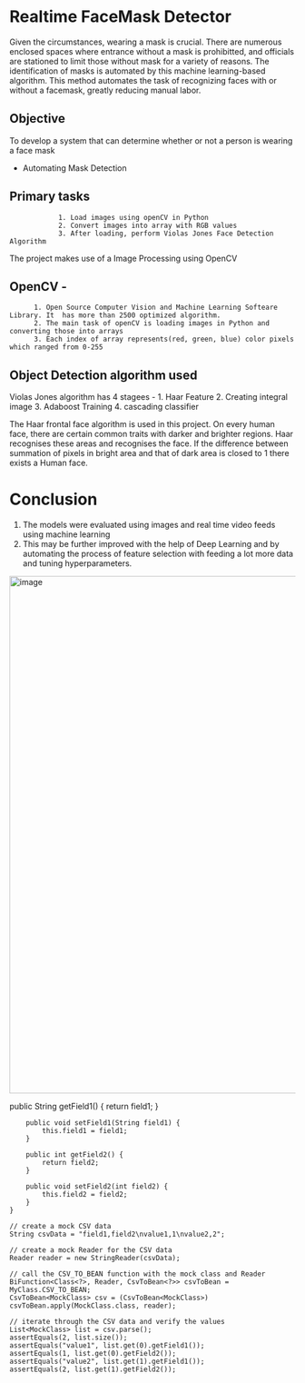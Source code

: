 # Realtime FaceMask Detector

Given the circumstances, wearing a mask is crucial. There are numerous enclosed spaces where entrance without a mask is prohibitted, and officials are stationed to limit those without mask for a variety of reasons. The identification of masks is automated by this machine learning-based algorithm. This method automates the task of recognizing faces with or without a facemask, greatly reducing manual labor.

## Objective 
To develop a system that can determine whether or not a person is wearing a face mask
- Automating Mask Detection

## Primary tasks 
                1. Load images using openCV in Python
                2. Convert images into array with RGB values
                3. After loading, perform Violas Jones Face Detection Algorithm


The project makes use of a Image Processing using OpenCV
## OpenCV - 
          1. Open Source Computer Vision and Machine Learning Softeare Library. It  has more than 2500 optimized algorithm.  
          2. The main task of openCV is loading images in Python and converting those into arrays
          3. Each index of array represents(red, green, blue) color pixels which ranged from 0-255
          
## Object Detection algorithm used             
Violas Jones algorithm has 4 stagees - 1. Haar Feature
                                       2. Creating integral image
                                       3. Adaboost Training
                                       4. cascading classifier 
 
The Haar frontal face algorithm is used in this project. On every human face, there are certain common traits with darker and brighter regions.
Haar recognises these areas and recognises the face. If the difference between summation of pixels in bright area and that of dark area is closed to 1 there exists a Human face.


# Conclusion
1. The models were evaluated using images and real time video feeds using machine learning
2. This may be further improved with the help of Deep Learning and by automating the process of feature selection with feeding a lot more data and tuning hyperparameters.

<img width="911" alt="image" src="https://user-images.githubusercontent.com/71434443/176613542-06128ab4-2405-4f2e-bbdb-7b28864cff04.png">

  public String getField1() {
            return field1;
        }

        public void setField1(String field1) {
            this.field1 = field1;
        }

        public int getField2() {
            return field2;
        }

        public void setField2(int field2) {
            this.field2 = field2;
        }
    }

    // create a mock CSV data
    String csvData = "field1,field2\nvalue1,1\nvalue2,2";

    // create a mock Reader for the CSV data
    Reader reader = new StringReader(csvData);

    // call the CSV_TO_BEAN function with the mock class and Reader
    BiFunction<Class<?>, Reader, CsvToBean<?>> csvToBean = MyClass.CSV_TO_BEAN;
    CsvToBean<MockClass> csv = (CsvToBean<MockClass>) csvToBean.apply(MockClass.class, reader);

    // iterate through the CSV data and verify the values
    List<MockClass> list = csv.parse();
    assertEquals(2, list.size());
    assertEquals("value1", list.get(0).getField1());
    assertEquals(1, list.get(0).getField2());
    assertEquals("value2", list.get(1).getField1());
    assertEquals(2, list.get(1).getField2());
